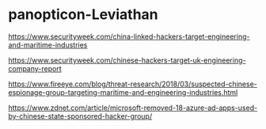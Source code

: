 # panopticon-Leviathan

https://www.securityweek.com/china-linked-hackers-target-engineering-and-maritime-industries

https://www.securityweek.com/chinese-hackers-target-uk-engineering-company-report

https://www.fireeye.com/blog/threat-research/2018/03/suspected-chinese-espionage-group-targeting-maritime-and-engineering-industries.html

https://www.zdnet.com/article/microsoft-removed-18-azure-ad-apps-used-by-chinese-state-sponsored-hacker-group/
